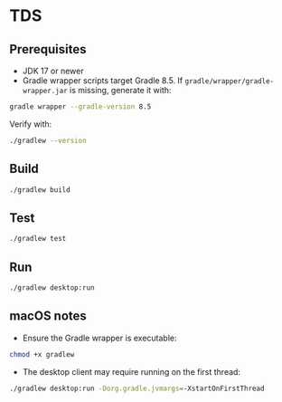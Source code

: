 # TDS

## Prerequisites
- JDK 17 or newer
- Gradle wrapper scripts target Gradle 8.5. If `gradle/wrapper/gradle-wrapper.jar` is missing, generate it with:

```bash
gradle wrapper --gradle-version 8.5
```

Verify with:

```bash
./gradlew --version
```

## Build
```bash
./gradlew build
```

## Test
```bash
./gradlew test
```

## Run
```bash
./gradlew desktop:run
```

## macOS notes
- Ensure the Gradle wrapper is executable:

```bash
chmod +x gradlew
```

- The desktop client may require running on the first thread:

```bash
./gradlew desktop:run -Dorg.gradle.jvmargs=-XstartOnFirstThread
```
